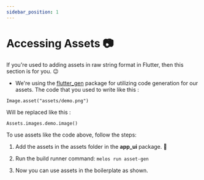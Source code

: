 ```yaml
---
sidebar_position: 1
--- 
```


# Accessing Assets 📷

If you're used to adding assets in raw string format in Flutter, then this section is for you. 😉 

- We're using the [flutter_gen](https://pub.dev/packages/flutter_gen) package for utilizing code generation for our assets. 
The code that you used to write like this : 

```
Image.asset("assets/demo.png")
```

Will be replaced like this :

```
Assets.images.demo.image()
```

To use assets like the code above, follow the steps:

1. Add the assets in the assets folder in the **app_ui** package. 🤷

2. Run the build runner command: `melos run asset-gen`

3. Now you can use assets in the boilerplate as shown.

